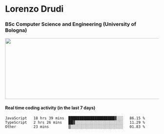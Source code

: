 # Lorenzo Drudi
### BSc Computer Science and Engineering (University of Bologna)

<img src="https://github-readme-stats.vercel.app/api?username=LorenzoDrudi&count_private=true&show_icons=true&theme=gruvbox" height=200px width=550px>

<!---Use wakatime plugins to track the coding time--->
#### Real time coding activity (in the last 7 days)
<!--START_SECTION:waka-->

```text
JavaScript   18 hrs 39 mins  █████████████████████▓░░░   86.15 %
TypeScript   2 hrs 26 mins   ██▓░░░░░░░░░░░░░░░░░░░░░░   11.29 %
Other        23 mins         ▒░░░░░░░░░░░░░░░░░░░░░░░░   01.83 %
```

<!--END_SECTION:waka-->
